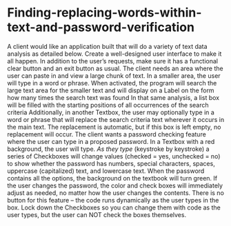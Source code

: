 # Finding-replacing-words-within-text-and-password-verification
 A client would like an application built that will do a variety of text data analysis as detailed below.  Create a well-designed user interface to make it all happen. In addition to the user’s requests, make sure it has a functional clear button and an exit button as usual.  The client needs an area where the user can paste in and view a large chunk of text.  In a smaller area, the user will type in a word or phrase.  When activated, the program will search the large text area for the smaller text and will display on a Label on the form how many times the search text was found In that same analysis, a list box will be filled with the starting positions of all occurrences of the search criteria Additionally, in another Textbox, the user may optionally type in a word or phrase that will replace the search criteria text wherever it occurs in the main text.  The replacement is automatic, but if this box is left empty, no replacement will occur. The client wants a password checking feature where the user can type in a proposed password.  In a Textbox with a red background, the user will type.  *As they type* (keystroke by keystroke) a series of Checkboxes will change values (checked = yes, unchecked = no) to show whether the password has numbers, special characters, spaces, uppercase (capitalized) text, and lowercase text.  When the password contains all the options, the background on the textbook will turn green. If the user changes the password, the color and check boxes will immediately adjust as needed, no matter how the user changes the contents.  There is no button for this feature – the code runs dynamically as the user types in the box.  Lock down the Checkboxes so you can change them with code as the user types, but the user can NOT check the boxes themselves.
